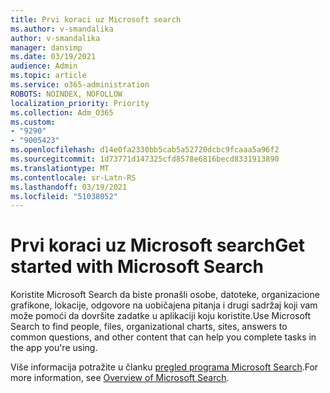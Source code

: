 ```yaml
---
title: Prvi koraci uz Microsoft search
ms.author: v-smandalika
author: v-smandalika
manager: dansimp
ms.date: 03/19/2021
audience: Admin
ms.topic: article
ms.service: o365-administration
ROBOTS: NOINDEX, NOFOLLOW
localization_priority: Priority
ms.collection: Adm_O365
ms.custom:
- "9290"
- "9005423"
ms.openlocfilehash: d14e0fa2330bb5cab5a52720dcbc9fcaaa5a96f2
ms.sourcegitcommit: 1d73771d147325cfd8578e6816becd8331913890
ms.translationtype: MT
ms.contentlocale: sr-Latn-RS
ms.lasthandoff: 03/19/2021
ms.locfileid: "51038052"
---
```

# <a name="get-started-with-microsoft-search"></a><span data-ttu-id="e0e88-102">Prvi koraci uz Microsoft search</span><span class="sxs-lookup"><span data-stu-id="e0e88-102">Get started with Microsoft Search</span></span>

<span data-ttu-id="e0e88-103">Koristite Microsoft Search da biste pronašli osobe, datoteke, organizacione grafikone, lokacije, odgovore na uobičajena pitanja i drugi sadržaj koji vam može pomoći da dovršite zadatke u aplikaciji koju koristite.</span><span class="sxs-lookup"><span data-stu-id="e0e88-103">Use Microsoft Search to find people, files, organizational charts, sites, answers to common questions, and other content that can help you complete tasks in the app you're using.</span></span>

<span data-ttu-id="e0e88-104">Više informacija potražite u članku [pregled programa Microsoft Search](https://docs.microsoft.com/microsoftsearch/overview-microsoft-search).</span><span class="sxs-lookup"><span data-stu-id="e0e88-104">For more information, see [Overview of Microsoft Search](https://docs.microsoft.com/microsoftsearch/overview-microsoft-search).</span></span>